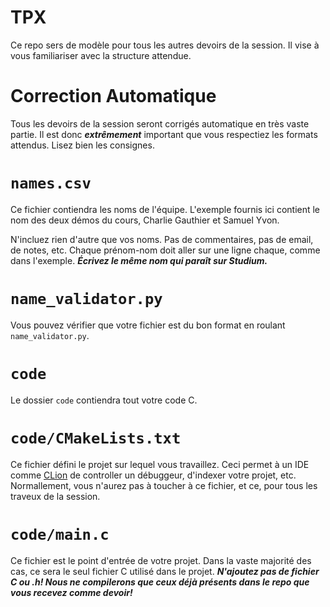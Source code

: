 # TPX

Ce repo sers de modèle pour tous les autres devoirs de la session. Il vise à vous familiariser avec la structure attendue.

# Correction Automatique

Tous les devoirs de la session seront corrigés automatique en très vaste partie. Il est donc **_extrêmement_** important que vous respectiez les formats attendus. Lisez bien les consignes.

# `names.csv`

Ce fichier contiendra les noms de l'équipe. L'exemple fournis ici contient le nom des deux démos du cours, Charlie Gauthier et Samuel Yvon.

N'incluez rien d'autre que vos noms. Pas de commentaires, pas de email, de notes, etc. Chaque prénom-nom doit aller sur une ligne chaque, comme dans l'exemple. **_Écrivez le même nom qui paraît sur Studium._**

# `name_validator.py`

Vous pouvez vérifier que votre fichier est du bon format en roulant `name_validator.py`.

# `code`

Le dossier `code` contiendra tout votre code C.

# `code/CMakeLists.txt`

Ce fichier défini le projet sur lequel vous travaillez. Ceci permet à un IDE comme [CLion](https://www.jetbrains.com/clion/) de controller un débuggeur, d'indexer votre projet, etc. Normallement, vous n'aurez pas à toucher à ce fichier, et ce, pour tous les traveux de la session.

# `code/main.c`

Ce fichier est le point d'entrée de votre projet. Dans la vaste majorité des cas, ce sera le seul fichier C utilisé dans le projet. **_N'ajoutez pas de fichier C ou .h! Nous ne compilerons que ceux déjà présents dans le repo que vous recevez comme devoir!_**

